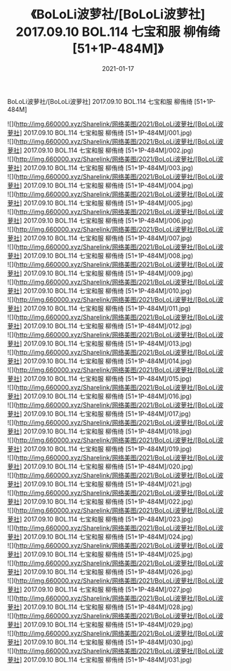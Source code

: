 ﻿---
layout: post
title:  《BoLoLi波萝社/[BoLoLi波萝社] 2017.09.10 BOL.114 七宝和服 柳侑绮 [51+1P-484M]》
date:   2021-01-17
img: http://img.660000.xyz/Sharelink/网络美图/2021/BoLoLi波萝社/[BoLoLi波萝社] 2017.09.10 BOL.114 七宝和服 柳侑绮 [51+1P-484M]/000.jpg
categories: [美女, 清纯, 唯美]
---

BoLoLi波萝社/[BoLoLi波萝社] 2017.09.10 BOL.114 七宝和服 柳侑绮 [51+1P-484M]

 ![](http://img.660000.xyz/Sharelink/网络美图/2021/BoLoLi波萝社/[BoLoLi波萝社] 2017.09.10 BOL.114 七宝和服 柳侑绮 [51+1P-484M]/001.jpg) <br>![](http://img.660000.xyz/Sharelink/网络美图/2021/BoLoLi波萝社/[BoLoLi波萝社] 2017.09.10 BOL.114 七宝和服 柳侑绮 [51+1P-484M]/002.jpg) <br>![](http://img.660000.xyz/Sharelink/网络美图/2021/BoLoLi波萝社/[BoLoLi波萝社] 2017.09.10 BOL.114 七宝和服 柳侑绮 [51+1P-484M]/003.jpg) <br>![](http://img.660000.xyz/Sharelink/网络美图/2021/BoLoLi波萝社/[BoLoLi波萝社] 2017.09.10 BOL.114 七宝和服 柳侑绮 [51+1P-484M]/004.jpg) <br>![](http://img.660000.xyz/Sharelink/网络美图/2021/BoLoLi波萝社/[BoLoLi波萝社] 2017.09.10 BOL.114 七宝和服 柳侑绮 [51+1P-484M]/005.jpg) <br>![](http://img.660000.xyz/Sharelink/网络美图/2021/BoLoLi波萝社/[BoLoLi波萝社] 2017.09.10 BOL.114 七宝和服 柳侑绮 [51+1P-484M]/006.jpg) <br>![](http://img.660000.xyz/Sharelink/网络美图/2021/BoLoLi波萝社/[BoLoLi波萝社] 2017.09.10 BOL.114 七宝和服 柳侑绮 [51+1P-484M]/007.jpg) <br>![](http://img.660000.xyz/Sharelink/网络美图/2021/BoLoLi波萝社/[BoLoLi波萝社] 2017.09.10 BOL.114 七宝和服 柳侑绮 [51+1P-484M]/008.jpg) <br>![](http://img.660000.xyz/Sharelink/网络美图/2021/BoLoLi波萝社/[BoLoLi波萝社] 2017.09.10 BOL.114 七宝和服 柳侑绮 [51+1P-484M]/009.jpg) <br>![](http://img.660000.xyz/Sharelink/网络美图/2021/BoLoLi波萝社/[BoLoLi波萝社] 2017.09.10 BOL.114 七宝和服 柳侑绮 [51+1P-484M]/010.jpg) <br>![](http://img.660000.xyz/Sharelink/网络美图/2021/BoLoLi波萝社/[BoLoLi波萝社] 2017.09.10 BOL.114 七宝和服 柳侑绮 [51+1P-484M]/011.jpg) <br>![](http://img.660000.xyz/Sharelink/网络美图/2021/BoLoLi波萝社/[BoLoLi波萝社] 2017.09.10 BOL.114 七宝和服 柳侑绮 [51+1P-484M]/012.jpg) <br>![](http://img.660000.xyz/Sharelink/网络美图/2021/BoLoLi波萝社/[BoLoLi波萝社] 2017.09.10 BOL.114 七宝和服 柳侑绮 [51+1P-484M]/013.jpg) <br>![](http://img.660000.xyz/Sharelink/网络美图/2021/BoLoLi波萝社/[BoLoLi波萝社] 2017.09.10 BOL.114 七宝和服 柳侑绮 [51+1P-484M]/014.jpg) <br>![](http://img.660000.xyz/Sharelink/网络美图/2021/BoLoLi波萝社/[BoLoLi波萝社] 2017.09.10 BOL.114 七宝和服 柳侑绮 [51+1P-484M]/015.jpg) <br>![](http://img.660000.xyz/Sharelink/网络美图/2021/BoLoLi波萝社/[BoLoLi波萝社] 2017.09.10 BOL.114 七宝和服 柳侑绮 [51+1P-484M]/016.jpg) <br>![](http://img.660000.xyz/Sharelink/网络美图/2021/BoLoLi波萝社/[BoLoLi波萝社] 2017.09.10 BOL.114 七宝和服 柳侑绮 [51+1P-484M]/017.jpg) <br>![](http://img.660000.xyz/Sharelink/网络美图/2021/BoLoLi波萝社/[BoLoLi波萝社] 2017.09.10 BOL.114 七宝和服 柳侑绮 [51+1P-484M]/018.jpg) <br>![](http://img.660000.xyz/Sharelink/网络美图/2021/BoLoLi波萝社/[BoLoLi波萝社] 2017.09.10 BOL.114 七宝和服 柳侑绮 [51+1P-484M]/019.jpg) <br>![](http://img.660000.xyz/Sharelink/网络美图/2021/BoLoLi波萝社/[BoLoLi波萝社] 2017.09.10 BOL.114 七宝和服 柳侑绮 [51+1P-484M]/020.jpg) <br>![](http://img.660000.xyz/Sharelink/网络美图/2021/BoLoLi波萝社/[BoLoLi波萝社] 2017.09.10 BOL.114 七宝和服 柳侑绮 [51+1P-484M]/021.jpg) <br>![](http://img.660000.xyz/Sharelink/网络美图/2021/BoLoLi波萝社/[BoLoLi波萝社] 2017.09.10 BOL.114 七宝和服 柳侑绮 [51+1P-484M]/022.jpg) <br>![](http://img.660000.xyz/Sharelink/网络美图/2021/BoLoLi波萝社/[BoLoLi波萝社] 2017.09.10 BOL.114 七宝和服 柳侑绮 [51+1P-484M]/023.jpg) <br>![](http://img.660000.xyz/Sharelink/网络美图/2021/BoLoLi波萝社/[BoLoLi波萝社] 2017.09.10 BOL.114 七宝和服 柳侑绮 [51+1P-484M]/024.jpg) <br>![](http://img.660000.xyz/Sharelink/网络美图/2021/BoLoLi波萝社/[BoLoLi波萝社] 2017.09.10 BOL.114 七宝和服 柳侑绮 [51+1P-484M]/025.jpg) <br>![](http://img.660000.xyz/Sharelink/网络美图/2021/BoLoLi波萝社/[BoLoLi波萝社] 2017.09.10 BOL.114 七宝和服 柳侑绮 [51+1P-484M]/026.jpg) <br>![](http://img.660000.xyz/Sharelink/网络美图/2021/BoLoLi波萝社/[BoLoLi波萝社] 2017.09.10 BOL.114 七宝和服 柳侑绮 [51+1P-484M]/027.jpg) <br>![](http://img.660000.xyz/Sharelink/网络美图/2021/BoLoLi波萝社/[BoLoLi波萝社] 2017.09.10 BOL.114 七宝和服 柳侑绮 [51+1P-484M]/028.jpg) <br>![](http://img.660000.xyz/Sharelink/网络美图/2021/BoLoLi波萝社/[BoLoLi波萝社] 2017.09.10 BOL.114 七宝和服 柳侑绮 [51+1P-484M]/029.jpg) <br>![](http://img.660000.xyz/Sharelink/网络美图/2021/BoLoLi波萝社/[BoLoLi波萝社] 2017.09.10 BOL.114 七宝和服 柳侑绮 [51+1P-484M]/030.jpg) <br>![](http://img.660000.xyz/Sharelink/网络美图/2021/BoLoLi波萝社/[BoLoLi波萝社] 2017.09.10 BOL.114 七宝和服 柳侑绮 [51+1P-484M]/031.jpg) <br>